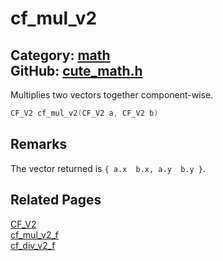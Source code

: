 [](../header.md ':include')

# cf_mul_v2

Category: [math](https://github.com/RandyGaul/cute_framework/blob/master/docs/api_reference?id=math)  
GitHub: [cute_math.h](https://github.com/RandyGaul/cute_framework/blob/master/include/cute_math.h)  
---

Multiplies two vectors together component-wise.

```cpp
CF_V2 cf_mul_v2(CF_V2 a, CF_V2 b)
```

## Remarks

The vector returned is `{ a.x  b.x, a.y  b.y }`.

## Related Pages

[CF_V2](https://github.com/RandyGaul/cute_framework/blob/master/docs/math/cf_v2.md)  
[cf_mul_v2_f](https://github.com/RandyGaul/cute_framework/blob/master/docs/math/cf_mul_v2_f.md)  
[cf_div_v2_f](https://github.com/RandyGaul/cute_framework/blob/master/docs/math/cf_div_v2_f.md)  
